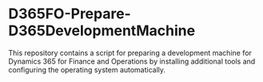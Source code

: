 # D365FO-Prepare-D365DevelopmentMachine
This repository contains a script for preparing a development machine for Dynamics 365 for Finance and Operations by installing additional tools and configuring the operating system automatically.
